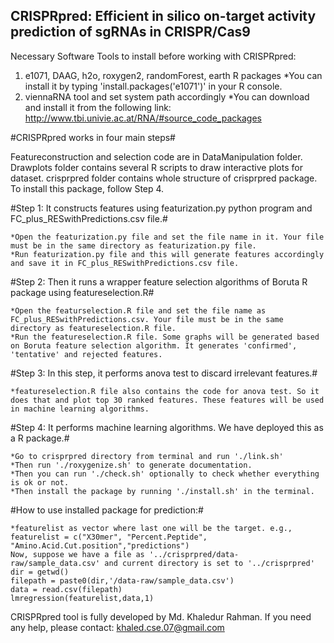 ## CRISPRpred: Efficient in silico on-target activity prediction of sgRNAs in CRISPR/Cas9 ##

Necessary Software Tools to install before working with CRISPRpred:
  1. e1071, DAAG, h2o, roxygen2, randomForest, earth R packages
      *You can install it by typing 'install.packages('e1071')' in your R console.
  2. viennaRNA tool and set system path accordingly
      *You can download and install it from the following link: http://www.tbi.univie.ac.at/RNA/#source_code_packages

    
#CRISPRpred works in four main steps#

Featureconstruction and selection code are in DataManipulation folder. Drawplots folder contains several R scripts to draw interactive plots for dataset. crisprpred folder contains whole structure of crisprpred package. To install this package, follow Step 4.

#Step 1: It constructs features using featurization.py python program and FC_plus_RESwithPredictions.csv file.#

    *Open the featurization.py file and set the file name in it. Your file must be in the same directory as featurization.py file.
    *Run featurization.py file and this will generate features accordingly and save it in FC_plus_RESwithPredictions.csv file.

#Step 2: Then it runs a wrapper feature selection algorithms of Boruta R package using featureselection.R#

    *Open the featurselection.R file and set the file name as FC_plus_RESwithPredictions.csv. Your file must be in the same directory as featureselection.R file.
    *Run the featureselection.R file. Some graphs will be generated based on Boruta feature selection algorithm. It generates 'confirmed', 'tentative' and rejected features.

#Step 3: In this step,  it performs anova test to discard irrelevant features.#

    *featureselection.R file also contains the code for anova test. So it does that and plot top 30 ranked features. These features will be used in machine learning algorithms.
    
#Step 4: It performs machine learning algorithms. We have deployed this as a R package.#

    *Go to crisprpred directory from terminal and run './link.sh'
    *Then run './roxygenize.sh' to generate documentation.
    *Then you can run './check.sh' optionally to check whether everything is ok or not.
    *Then install the package by running './install.sh' in the terminal.

#How to use installed package for prediction:#
    
    *featurelist as vector where last one will be the target. e.g., featurelist = c("X30mer", "Percent.Peptide", "Amino.Acid.Cut.position","predictions")
    Now, suppose we have a file as '../crisprpred/data-raw/sample_data.csv' and current directory is set to '../crisprpred'
    dir = getwd()
    filepath = paste0(dir,'/data-raw/sample_data.csv')
    data = read.csv(filepath)
    lmregression(featurelist,data,1)

CRISPRpred tool is fully developed by Md. Khaledur Rahman.
If you need any help, please contact: khaled.cse.07@gmail.com
